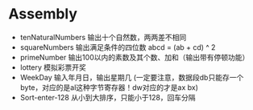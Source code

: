 # Assembly

- tenNaturalNumbers 输出十个自然数，两两差不相同
- squareNumbers 输出满足条件的四位数 abcd = (ab + cd) ^ 2
- primeNumber 输出100以内的素数及其个数、加和（输出带有停顿功能）
- lottery 模拟彩票开奖
- WeekDay 输入年月日，输出星期几  (一定要注意，数据段db只能存一个byte，对应的是al这种字节寄存器！dw对应的才是ax bx)
- Sort-enter-128 从小到大排序，只能小于128，回车分隔